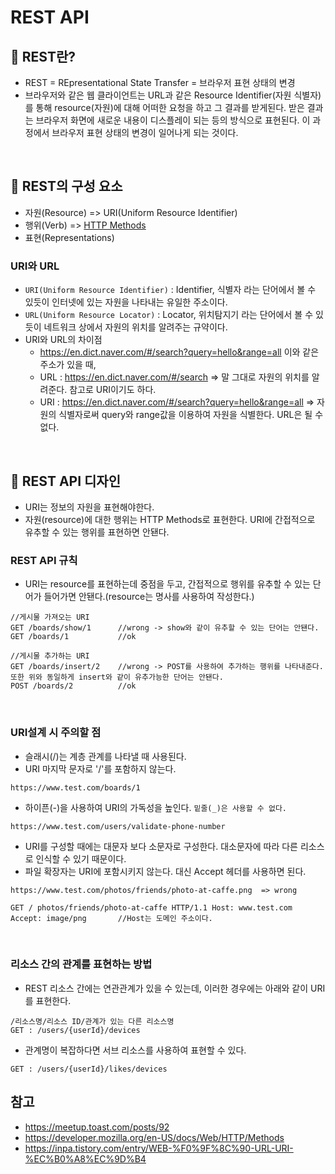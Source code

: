 # REST API

## 📌 REST란?

- REST = REpresentational State Transfer = 브라우저 표현 상태의 변경
- 브라우저와 같은 웹 클라이언트는 URL과 같은 Resource Identifier(자원 식별자)를 통해 resource(자원)에 대해 어떠한 요청을 하고 그 결과를 받게된다. 받은 결과는 브라우저 화면에 새로운 내용이 디스플레이 되는 등의 방식으로 표현된다. 이 과정에서 브라우저 표현 상태의 변경이 일어나게 되는 것이다.

<br>

## 📌 REST의 구성 요소

- 자원(Resource) => URI(Uniform Resource Identifier)
- 행위(Verb) => [HTTP Methods]()
- 표현(Representations)

### URI와 URL

- `URI(Uniform Resource Identifier)` : Identifier, 식별자 라는 단어에서 볼 수 있듯이 인터넷에 있는 자원을 나타내는 유일한 주소이다.
- `URL(Uniform Resource Locator)` : Locator, 위치탐지기 라는 단어에서 볼 수 있듯이 네트워크 상에서 자원의 위치를 알려주는 규약이다.
- URI와 URL의 차이점
  - https://en.dict.naver.com/#/search?query=hello&range=all 이와 같은 주소가 있을 때,
  - URL : https://en.dict.naver.com/#/search => 말 그대로 자원의 위치를 알려준다. 참고로 URI이기도 하다.
  - URI : https://en.dict.naver.com/#/search?query=hello&range=all => 자원의 식별자로써 query와 range값을 이용하여 자원을 식별한다. URL은 될 수 없다.

<br>

## 📌 REST API 디자인

- URI는 정보의 자원을 표현해야한다.
- 자원(resource)에 대한 행위는 HTTP Methods로 표현한다. URI에 간접적으로 유추할 수 있는 행위를 표현하면 안됀다.

### REST API 규칙

- URI는 resource를 표현하는데 중점을 두고, 간접적으로 행위를 유추할 수 있는 단어가 들어가면 안됀다.(resource는 명사를 사용하여 작성한다.)

```text
//게시물 가져오는 URI
GET /boards/show/1      //wrong -> show와 같이 유추할 수 있는 단어는 안됀다.
GET /boards/1           //ok

//게시물 추가하는 URI
GET /boards/insert/2    //wrong -> POST를 사용하여 추가하는 행위를 나타내준다. 또한 위와 동일하게 insert와 같이 유추가능한 단어는 안됀다.
POST /boards/2          //ok
```

<br>

### URI설계 시 주의할 점

- 슬래시(/)는 계층 관계를 나타낼 때 사용된다.
- URI 마지막 문자로 '/'를 포함하지 않는다.

```text
https://www.test.com/boards/1
```

- 하이픈(-)을 사용하여 URI의 가독성을 높인다. `밑줄(_)은 사용할 수 없다.`

```text
https://www.test.com/users/validate-phone-number
```

- URI를 구성할 때에는 대문자 보다 소문자로 구성한다. 대소문자에 따라 다른 리소스로 인식할 수 있기 때문이다.
- 파일 확장자는 URI에 포함시키지 않는다. 대신 Accept 헤더를 사용하면 된다.

```text
https://www.test.com/photos/friends/photo-at-caffe.png  => wrong

GET / photos/friends/photo-at-caffe HTTP/1.1 Host: www.test.com Accept: image/png       //Host는 도메인 주소이다.
```

<br>

### 리소스 간의 관계를 표현하는 방법

- REST 리소스 간에는 연관관계가 있을 수 있는데, 이러한 경우에는 아래와 같이 URI를 표현한다.

```text
/리소스명/리소스 ID/관계가 있는 다른 리소스명
GET : /users/{userId}/devices
```

- 관계명이 복잡하다면 서브 리소스를 사용하여 표현할 수 있다.

```text
GET : /users/{userId}/likes/devices
```

## 참고

- https://meetup.toast.com/posts/92
- https://developer.mozilla.org/en-US/docs/Web/HTTP/Methods
- https://inpa.tistory.com/entry/WEB-%F0%9F%8C%90-URL-URI-%EC%B0%A8%EC%9D%B4
